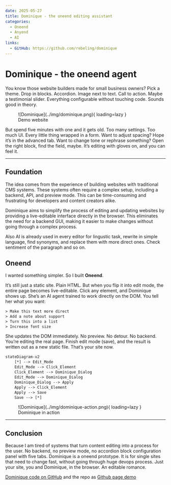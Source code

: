 ```yaml
---
date: 2025-05-27
title: Dominique - the oneend editing assistant
categories:
  - Oneend
  - Anyend
  - AI
links:
  - GitHub: https://github.com/rebeling/dominique
---
```


# Dominique - the oneend agent

You know those website builders made for small business owners?
Pick a theme. Drop in blocks. Accordion. Image next to text. Call to action. Maybe a testimonial slider. Everything configurable without touching code. Sounds good in theory.

<!-- more -->

<figure markdown="span">
  ![Dominique](../img/dominique.png){ loading=lazy }
  <figcaption>Demo website</figcaption>
</figure>

But spend five minutes with one and it gets old. Too many settings. Too much UI. Every little thing wrapped in a form. Want to adjust spacing? Hope it’s in the advanced tab. Want to change tone or rephrase something? Open the right block, find the field, maybe. It’s editing with gloves on, and you can feel it.

---

## Foundation

The idea comes from the experience of building websites with traditional CMS systems. These systems often require a complex setup, including a backend, API, and preview mode. This can be time-consuming and frustrating for developers and content creators alike.

Dominique aims to simplify the process of editing and updating websites by providing a live-editable interface directly in the browser. This eliminates the need for a backend GUI, making it easier to make changes without going through a complex process.

Also AI is already used in every editor for lingustic task, rewrite in simple language, find synonyms, and replace them with more direct ones. Check sentiment of the paragraph and so on.

## Oneend

I wanted something simpler. So I built **Oneend**.

It’s still just a static site. Plain HTML. But when you flip it into edit mode, the entire page becomes live-editable. Click any element, and Dominique shows up. She’s an AI agent trained to work directly on the DOM. You tell her what you want:

    > Make this text more direct
    > Add a note about support
    > Turn this into a list
    > Increase font size

She updates the DOM immediately. No preview. No detour. No backend. You’re editing the real page. Finish edit mode (save), and the result is written out as a new static file. That’s your site now.


```mermaid
stateDiagram-v2
    [*] --> Edit_Mode
    Edit_Mode --> Click_Element
    Click_Element --> Dominique_Dialog
    Edit_Mode --> Dominique_Dialog
    Dominique_Dialog --> Apply
    Apply --> Click_Element
    Apply --> Save
    Save --> [*]
```

<figure markdown="span">
  ![Dominique](../img/dominique-action.png){ loading=lazy }
  <figcaption>Dominique in action</figcaption>
</figure>

---

## Conclusion

Because I am tired of systems that turn content editing into a process for the user. No backend, no preview mode, no accordion block configuration panel with five tabs. Dominique is a oneend prototype. It is for single sites that need to change fast, without going through huge devops process. Just your site, you and Dominique, in the browser. An editable romance.

[Dominique code on GitHub](https://github.com/rebeling/dominique) and the repo as [Github page demo](https://rebeling.github.io/dominique/)
